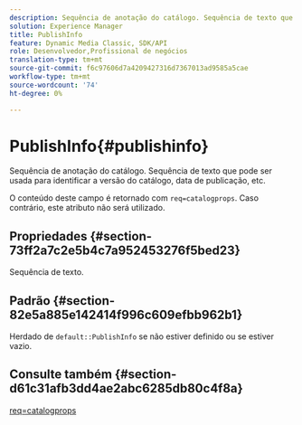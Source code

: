 ```yaml
---
description: Sequência de anotação do catálogo. Sequência de texto que pode ser usada para identificar a versão do catálogo, data de publicação, etc.
solution: Experience Manager
title: PublishInfo
feature: Dynamic Media Classic, SDK/API
role: Desenvolvedor,Profissional de negócios
translation-type: tm+mt
source-git-commit: f6c97606d7a4209427316d7367013ad9585a5cae
workflow-type: tm+mt
source-wordcount: '74'
ht-degree: 0%

---
```



# PublishInfo{#publishinfo}

Sequência de anotação do catálogo. Sequência de texto que pode ser usada para identificar a versão do catálogo, data de publicação, etc.

O conteúdo deste campo é retornado com `req=catalogprops`. Caso contrário, este atributo não será utilizado.

## Propriedades {#section-73ff2a7c2e5b4c7a952453276f5bed23}

Sequência de texto.

## Padrão {#section-82e5a885e142414f996c609efbb962b1}

Herdado de `default::PublishInfo` se não estiver definido ou se estiver vazio.

## Consulte também {#section-d61c31afb3dd4ae2abc6285db80c4f8a}

[req=catalogprops](../../../../../is-api/http-ref/image-serving-api-ref/c-http-protocol-reference/c-command-reference/r-req/r-catalogprops.md#reference-d7f7438291dd44a1afb6963155625426)
